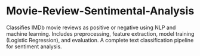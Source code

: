 # Movie-Review-Sentimental-Analysis
Classifies IMDb movie reviews as positive or negative using NLP and machine learning. Includes preprocessing, feature extraction, model training (Logistic Regression), and evaluation. A complete text classification pipeline for sentiment analysis.
